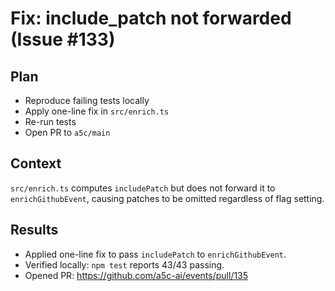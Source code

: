 # Fix: include_patch not forwarded (Issue #133)

## Plan
- Reproduce failing tests locally
- Apply one-line fix in `src/enrich.ts`
- Re-run tests
- Open PR to `a5c/main`

## Context
`src/enrich.ts` computes `includePatch` but does not forward it to `enrichGithubEvent`, causing patches to be omitted regardless of flag setting.

## Results
- Applied one-line fix to pass `includePatch` to `enrichGithubEvent`.
- Verified locally: `npm test` reports 43/43 passing.
- Opened PR: https://github.com/a5c-ai/events/pull/135
